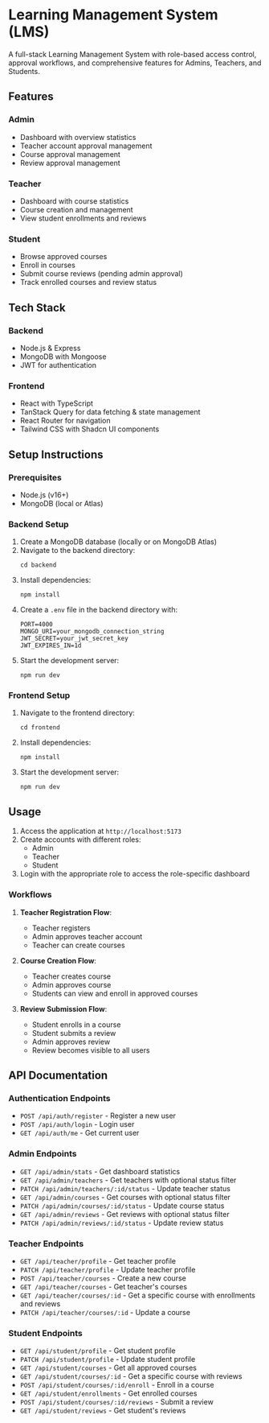 # Learning Management System (LMS)

A full-stack Learning Management System with role-based access control, approval workflows, and comprehensive features for Admins, Teachers, and Students.

## Features

### Admin
- Dashboard with overview statistics
- Teacher account approval management
- Course approval management
- Review approval management

### Teacher
- Dashboard with course statistics
- Course creation and management
- View student enrollments and reviews

### Student
- Browse approved courses
- Enroll in courses
- Submit course reviews (pending admin approval)
- Track enrolled courses and review status

## Tech Stack

### Backend
- Node.js & Express
- MongoDB with Mongoose
- JWT for authentication

### Frontend
- React with TypeScript
- TanStack Query for data fetching & state management
- React Router for navigation
- Tailwind CSS with Shadcn UI components

## Setup Instructions

### Prerequisites
- Node.js (v16+)
- MongoDB (local or Atlas)

### Backend Setup
1. Create a MongoDB database (locally or on MongoDB Atlas)
2. Navigate to the backend directory:
   ```
   cd backend
   ```
3. Install dependencies:
   ```
   npm install
   ```
4. Create a `.env` file in the backend directory with:
   ```
   PORT=4000
   MONGO_URI=your_mongodb_connection_string
   JWT_SECRET=your_jwt_secret_key
   JWT_EXPIRES_IN=1d
   ```
5. Start the development server:
   ```
   npm run dev
   ```

### Frontend Setup
1. Navigate to the frontend directory:
   ```
   cd frontend
   ```
2. Install dependencies:
   ```
   npm install
   ```
3. Start the development server:
   ```
   npm run dev
   ```

## Usage

1. Access the application at `http://localhost:5173`
2. Create accounts with different roles:
   - Admin
   - Teacher
   - Student
3. Login with the appropriate role to access the role-specific dashboard

### Workflows

1. **Teacher Registration Flow**:
   - Teacher registers
   - Admin approves teacher account
   - Teacher can create courses

2. **Course Creation Flow**:
   - Teacher creates course
   - Admin approves course
   - Students can view and enroll in approved courses

3. **Review Submission Flow**:
   - Student enrolls in a course
   - Student submits a review
   - Admin approves review
   - Review becomes visible to all users

## API Documentation

### Authentication Endpoints
- `POST /api/auth/register` - Register a new user
- `POST /api/auth/login` - Login user
- `GET /api/auth/me` - Get current user

### Admin Endpoints
- `GET /api/admin/stats` - Get dashboard statistics
- `GET /api/admin/teachers` - Get teachers with optional status filter
- `PATCH /api/admin/teachers/:id/status` - Update teacher status
- `GET /api/admin/courses` - Get courses with optional status filter
- `PATCH /api/admin/courses/:id/status` - Update course status
- `GET /api/admin/reviews` - Get reviews with optional status filter
- `PATCH /api/admin/reviews/:id/status` - Update review status

### Teacher Endpoints
- `GET /api/teacher/profile` - Get teacher profile
- `PATCH /api/teacher/profile` - Update teacher profile
- `POST /api/teacher/courses` - Create a new course
- `GET /api/teacher/courses` - Get teacher's courses
- `GET /api/teacher/courses/:id` - Get a specific course with enrollments and reviews
- `PATCH /api/teacher/courses/:id` - Update a course

### Student Endpoints
- `GET /api/student/profile` - Get student profile
- `PATCH /api/student/profile` - Update student profile
- `GET /api/student/courses` - Get all approved courses
- `GET /api/student/courses/:id` - Get a specific course with reviews
- `POST /api/student/courses/:id/enroll` - Enroll in a course
- `GET /api/student/enrollments` - Get enrolled courses
- `POST /api/student/courses/:id/reviews` - Submit a review
- `GET /api/student/reviews` - Get student's reviews 